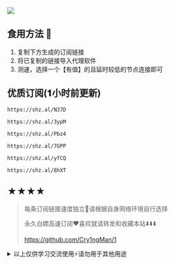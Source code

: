 <img src="https://readme-typing-svg.demolab.com?font=Fira+Code&pause=1000&width=850&lines=正在创造更多高速订阅.................................💌;【当前模式：一周二更】，站内订阅全寄当天就更...&left=true&size=27" />

## 食用方法 🍖
1. 复制下方生成的订阅链接
2. 将已复制的链接导入代理软件
3. 测速，选择一个【有值】的且延时较低的节点连接即可

## 优质订阅(𝟏小时前更新)
```
https://shz.al/N37D
```
```
https://shz.al/3ypM
```
```
https://shz.al/Pbz4
```
```
https://shz.al/7GPP
```
```
https://shz.al/yfCQ
```
```
https://shz.al/8hXT
```

## ★★★★
> 每条订阅链接速度独立🍃请根据自身网络环境自行选择
>
> 永久白嫖高速订阅❤️喜欢就请转发和收藏本站⬇️⬇️⬇️
>
> https://github.com/Cry1ngMan/1

<details>
<summary>以上仅供学习交流使用⚡️请勿用于其他用途</summary>

&nbsp;
> [![Star History Chart](https://api.star-history.com/svg?repos=Cry1ngMan/1&type=Date)](https://star-history.com/#Cry1ngMan/1&Date)

[![GitHub stars](https://img.shields.io/github/stars/Cry1ngMan/1.svg?style=social&label=Stars)](https://github.com/Cry1ngMan/1/stargazers)
<img src="https://komarev.com/ghpvc/?username=Cry1ngMan&label=Views&color=0e75b6&style=flat" alt="访问量统计" />
</details>
